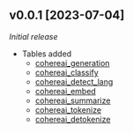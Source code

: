 ## v0.0.1 [2023-07-04]

_Initial release_

- Tables added
  - [cohereai_generation](https://hub.steampipe.io/plugins/turbot/cohereai/tables/cohereai_generation)
  - [cohereai_classify](https://hub.steampipe.io/plugins/turbot/cohereai/tables/cohereai_classify)
  - [cohereai_detect_lang](https://hub.steampipe.io/plugins/turbot/cohereai/tables/cohereai_detect_lang)
  - [cohereai_embed](https://hub.steampipe.io/plugins/turbot/cohereai/tables/cohereai_embed)
  - [cohereai_summarize](https://hub.steampipe.io/plugins/turbot/cohereai/tables/cohereai_tokenize)
  - [cohereai_tokenize](https://hub.steampipe.io/plugins/turbot/cohereai/tables/cohereai_tokenize)
  - [cohereai_detokenize](https://hub.steampipe.io/plugins/turbot/cohereai/tables/cohereai_detokenize)
